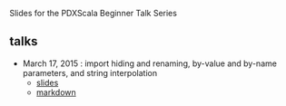 Slides for the PDXScala Beginner Talk Series

## talks

- March 17, 2015 : import hiding and renaming, by-value and by-name parameters, and string interpolation
  - [slides](http://drostron.github.io/pdxscala-beginner-talk-series/slides/pdxscala-2015-march/index.html)
  - [markdown](gh-pages-dist/slides/pdxscala-2015-march/pdxscala-beginner-talk-slides-2015-03-17-rendered.md)
